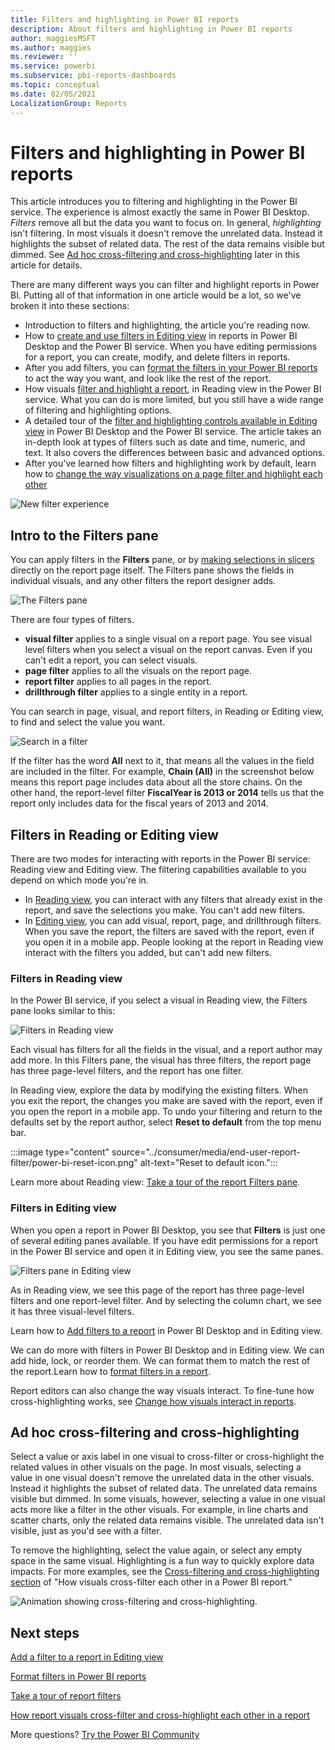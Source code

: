 ```yaml
---
title: Filters and highlighting in Power BI reports
description: About filters and highlighting in Power BI reports
author: maggiesMSFT
ms.author: maggies
ms.reviewer: ''
ms.service: powerbi
ms.subservice: pbi-reports-dashboards
ms.topic: conceptual
ms.date: 02/05/2021
LocalizationGroup: Reports
---
```

# Filters and highlighting in Power BI reports
 This article introduces you to filtering and highlighting in the Power BI service. The experience is almost exactly the same in Power BI Desktop. *Filters* remove all but the data you want to focus on. In general, *highlighting* isn't filtering. In most visuals it doesn't remove the unrelated data. Instead it highlights the subset of related data. The rest of the data remains visible but dimmed. See [Ad hoc cross-filtering and cross-highlighting](#ad-hoc-cross-filtering-and-cross-highlighting) later in this article for details.

There are many different ways you can filter and highlight reports in Power BI. Putting all of that information in one article would be a lot, so we've broken it into these sections:

* Introduction to filters and highlighting, the article you're reading now.
* How to [create and use filters in Editing view](power-bi-report-add-filter.md) in reports in Power BI Desktop and the Power BI service. When you have editing permissions for a report, you can create, modify, and delete filters in reports.
* After you add filters, you can [format the filters in your Power BI reports](power-bi-report-filter.md) to act the way you want, and look like the rest of the report.
* How visuals [filter and highlight a report](../consumer/end-user-interactions.md), in Reading view in the Power BI service. What you can do is more limited, but you still have a wide range of filtering and highlighting options.  
* A detailed tour of the [filter and highlighting controls available in Editing view](power-bi-report-add-filter.md) in Power BI Desktop and the Power BI service. The article takes an in-depth look at types of filters such as date and time, numeric, and text. It also covers the differences between basic and advanced options.
* After you've learned how filters and highlighting work by default, learn how to [change the way visualizations on a page filter and highlight each other](service-reports-visual-interactions.md)

![New filter experience](media/power-bi-reports-filters-and-highlighting/power-bi-filter-reading.png)


## Intro to the Filters pane

You can apply filters in the **Filters** pane, or by [making selections in slicers](../visuals/power-bi-visualization-slicers.md) directly on the report page itself. The Filters pane shows the fields in individual visuals, and any other filters the report designer adds. 

![The Filters pane](media/power-bi-reports-filters-and-highlighting/power-bi-add-filter-reading-view.png)

There are four types of filters.

- **visual filter** applies to a single visual on a report page. You see visual level filters when you select a visual on the report canvas. Even if you can't edit a report, you can select visuals.
- **page filter** applies to all the visuals on the report page.
- **report filter** applies to all pages in the report.
- **drillthrough filter** applies to a single entity in a report.

You can search in page, visual, and report filters, in Reading or Editing view, to find and select the value you want. 

![Search in a filter](media/power-bi-reports-filters-and-highlighting/power-bi-search-filter.png)

If the filter has the word **All** next to it, that means all the values in the field are included in the filter.  For example, **Chain (All)** in the screenshot below means this report page includes data about all the store chains.  On the other hand, the report-level filter **FiscalYear is 2013 or 2014** tells us that the report only includes data for the fiscal years of 2013 and 2014.

## Filters in Reading or Editing view

There are two modes for interacting with reports in the Power BI service: Reading view and Editing view. The filtering capabilities available to you depend on which mode you're in.

* In [Reading view](#filters-in-reading-view), you can interact with any filters that already exist in the report, and save the selections you make. You can't add new filters.
* In [Editing view](#filters-in-editing-view), you can add visual, report, page, and drillthrough filters. When you save the report, the filters are saved with the report, even if you open it in a mobile app. People looking at the report in Reading view interact with the filters you added, but can't add new filters.

### Filters in Reading view

In the Power BI service, if you select a visual in Reading view, the Filters pane looks similar to this:

![Filters in Reading view](media/power-bi-reports-filters-and-highlighting/power-bi-filter-reading-view.png)

Each visual has filters for all the fields in the visual, and a report author may add more.
In this Filters pane, the visual has three filters, the report page has three page-level filters, and the report has one filter.

In Reading view, explore the data by modifying the existing filters. When you exit the report, the changes you make are saved with the report, even if you open the report in a mobile app. To undo your filtering and return to the defaults set by the report author, select **Reset to default** from the top menu bar.

:::image type="content" source="../consumer/media/end-user-report-filter/power-bi-reset-icon.png" alt-text="Reset to default icon.":::

Learn more about Reading view: [Take a tour of the report Filters pane](../consumer/end-user-report-filter.md).

### Filters in Editing view
When you open a report in Power BI Desktop, you see that **Filters** is just one of several editing panes available. If you have edit permissions for a report in the Power BI service and open it in Editing view, you see the same panes.

![Filters pane in Editing view](media/power-bi-reports-filters-and-highlighting/power-bi-add-filter-editing-view.png)

As in Reading view, we see this page of the report has three page-level filters and one report-level filter. And by selecting the column chart, we see it has three visual-level filters.

Learn how to [Add filters to a report](power-bi-report-add-filter.md) in Power BI Desktop and in Editing view.

We can do more with filters in Power BI Desktop and in Editing view. We can add hide, lock, or reorder them. We can format them to match the rest of the report.Learn how to [format filters in a report](power-bi-report-filter.md). 

Report editors can also change the way visuals interact. To fine-tune how cross-highlighting works, see [Change how visuals interact in reports](service-reports-visual-interactions.md).


## Ad hoc cross-filtering and cross-highlighting
Select a value or axis label in one visual to cross-filter or cross-highlight the related values in other visuals on the page. In most visuals, selecting a value in one visual doesn't remove the unrelated data in the other visuals. Instead it highlights the subset of related data. The unrelated data remains visible but dimmed. In some visuals, however, selecting a value in one visual acts more like a filter in the other visuals. For example, in line charts and scatter charts, only the related data remains visible. The unrelated data isn't visible, just as you'd see with a filter. 

To remove the highlighting, select the value again, or select any empty space in the same visual. Highlighting is a fun way to quickly explore data impacts. 
For more examples, see the [Cross-filtering and cross-highlighting section](../consumer/end-user-interactions.md#cross-filtering-and-cross-highlighting) of "How visuals cross-filter each other in a Power BI report."

![Animation showing cross-filtering and cross-highlighting.](media/power-bi-reports-filters-and-highlighting/power-bi-adhoc-filter.gif)

## Next steps

[Add a filter to a report in Editing view](power-bi-report-add-filter.md)

[Format filters in Power BI reports](power-bi-report-filter.md)

[Take a tour of report filters](../consumer/end-user-report-filter.md)

[How report visuals cross-filter and cross-highlight each other in a report](../consumer/end-user-interactions.md)

More questions? [Try the Power BI Community](https://community.powerbi.com/)
